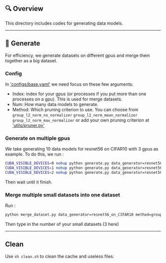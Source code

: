 ## 🔍 Overview

This directory includes codes for generating data models.

---

## 🚀 Generate

For efficiency, we generate datasets on different gpus and merge them together as a big dataset.

### Config

In ['configs/base.yaml'](configs/base.yaml) we need focus on these few arguments:
- Index: index for your gpus (or processes if you put more than one processes on a gpu). This is used for merge datasets.
- Num: How many data models to generate.
- Method: Which pruning criterion to use. You can choose from `group_l2_norm_no_normalizer` `group_l2_norm_mean_normalizer` `group_l2_norm_max_normalizer` or add your own pruning criterion at ['utils/pruner.py'](../utils/pruner.py)

### Generate on multiple gpus

We take generating 10 data models for resnet56 on CIFAR10 with 3 gpus as example. To do this, we run :
```bash
CUDA_VISIBLE_DEVICES=0 nohup python generate.py data_generator=resnet56_on_CIFAR10 method=group_l2_norm_max_normalizer index=0 num=4 > 0.txt &
CUDA_VISIBLE_DEVICES=1 nohup python generate.py data_generator=resnet56_on_CIFAR10 method=group_l2_norm_max_normalizer index=1 num=3 > 1.txt &
CUDA_VISIBLE_DEVICES=2 nohup python generate.py data_generator=resnet56_on_CIFAR10 method=group_l2_norm_max_normalizer index=2 num=3 > 2.txt &
```
Then wait until it finish.

### Merge multiple small datasets into one dataset

Run :
```bash
python merge_dataset.py data_generator=resnet56_on_CIFAR10 method=group_l2_norm_max_normalizer
```
Then type in the number of your small datasets (3 here)

---

## Clean

Use `sh clean.sh` to clean the cache and useless files. 